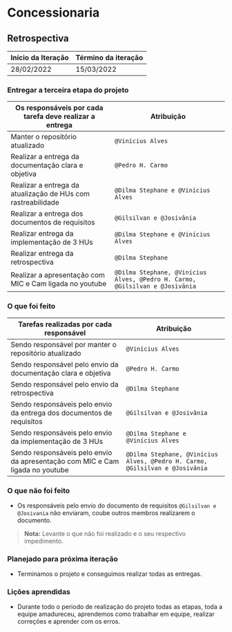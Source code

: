 # Concessionaria

## Retrospectiva

| Início da Iteração | Término da iteração |
| ------------------ | ------------------- |
| 28/02/2022         | 15/03/2022         |


### Entregar a terceira etapa do projeto
| Os responsáveis por cada tarefa deve realizar a entrega      | Atribuição                         |
| ------------------------------------------------------------ | ---------------------------------- |
| Manter o repositório atualizado | `@Vinícius Alves` |
| Realizar a entrega da documentação clara e objetiva | `@Pedro H. Carmo`|
| Realizar a entrega da atualização de HUs com rastreabilidade| `@Dilma Stephane e @Vinícius Alves`|
| Realizar a entrega dos documentos de requisitos | `@Gilsilvan e @Josivânia`|
| Realizar entrega da implementação de 3 HUs| `@Dilma Stephane e @Vinícius Alves`|
| Realizar entrega da retrospectiva  |`@Dilma Stephane`|
| Realizar a apresentação com MIC e Cam ligada no youtube| `@Dilma Stephane, @Vinícius Alves, @Pedro H. Carmo, @Gilsilvan e @Josivânia`|

### O que foi feito
|  Tarefas realizadas por cada responsável                     | Atribuição                         |
| ------------------------------------------------------------ | ---------------------------------- |
| Sendo responsável por manter o repositório atualizado |  `@Vinícius Alves` |
| Sendo responsável pelo envio da documentação clara e objetiva| `@Pedro H. Carmo` |  
| Sendo responsável pelo envio da retrospectiva |`@Dilma Stephane`|
| Sendo responsáveis pelo envio da entrega dos documentos de requisitos|`@Gilsilvan e @Josivânia`|
| Sendo responsáveis pelo envio da implementação de 3 HUs |`@Dilma Stephane e @Vinícius Alves`|
| Sendo responsáveis pelo envio da apresentação com MIC e Cam ligada no youtube|`@Dilma Stephane, @Vinícius Alves, @Pedro H. Carmo, @Gilsilvan e @Josivânia`|

### O que não foi feito
* Os responsáveis pelo envio do documento de requisitos `@Gilsilvan e @Josivania` não enviaram, coube outros membros realizarem o documento. 
> **Nota:** Levante o que não foi realizado e o seu respectivo impedimento.

### Planejado para próxima iteração
* Terminamos o projeto e conseguimos realizar todas as entregas.

### Lições aprendidas
* Durante todo o periodo de realização do projeto todas as etapas, toda a equipe amadureceu, aprendemos como trabalhar em equipe, realizar correções e aprender com os erros.
